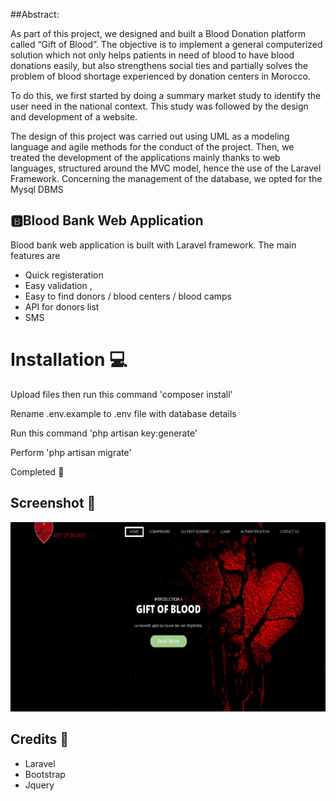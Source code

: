 ##Abstract:

As part of this project, we designed and built a Blood Donation platform called “Gift of 
Blood”. The objective is to implement a general computerized solution which not only helps patients 
in need of blood to have blood donations easily, but also strengthens social ties and partially solves 
the problem of blood shortage experienced by donation centers in Morocco.



To do this, we first started by doing a summary market study to identify the user need in the 
national context. This study was followed by the design and development of a website.




The design of this project was carried out using UML as a modeling language and agile 
methods for the conduct of the project. Then, we treated the development of the applications mainly 
thanks to web languages, structured around the MVC model, hence the use of the Laravel 
Framework. Concerning the management of the database, we opted for the Mysql DBMS



## 🅱️Blood Bank Web Application 

Blood bank web application is built with Laravel framework. 
The main features are 
- Quick registeration 
- Easy validation , 
- Easy to find donors / blood centers / blood camps  
- API for donors list
- SMS 


# Installation 💻

Upload files then run this command 'composer install'

Rename .env.example to .env file with database details

Run this command 'php artisan key:generate'

Perform 'php artisan migrate'

Completed 🥳
 
## Screenshot  🌅

<img src="https://github.com/zouheirtouil/Gift-Of-Blood/blob/master/gift%20of%20blood.PNG">
 
## Credits 🙌

- Laravel
- Bootstrap
- Jquery 



